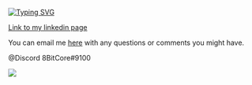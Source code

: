 [![Typing SVG](https://readme-typing-svg.herokuapp.com?font=Fira+Code&pause=1000&color=4700F7&background=6566D400&width=670&lines=Hello%2C+I'm+Java+developer+and+software+tester.+)](https://git.io/typing-svg)

[Link to my linkedin page](https://www.linkedin.com/in/aliaksandr-makaranka)

You can email me [here](mailto:aliaksandrmakaranka@gmail.com) with any questions or comments you might have.

@Discord 8BitCore#9100

![](https://komarev.com/ghpvc/?username=AliaksandrMakaranka)
